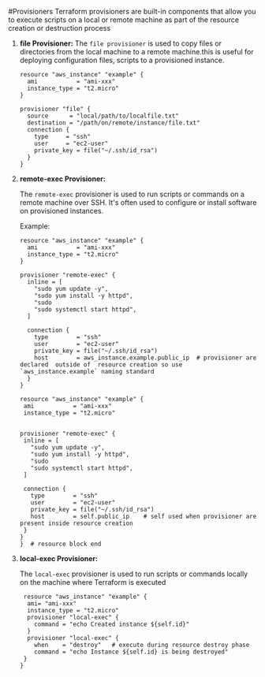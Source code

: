 #Provisioners
Terraform provisioners are built-in components that allow you to execute scripts on a local or remote machine as part of the resource creation or destruction process

1. **file Provisioner:**
   The `file provisioner` is used to copy files or directories from the local machine to a remote machine.this is useful for deploying configuration files, scripts to a provisioned instance.

   
   ```hcl
   resource "aws_instance" "example" {
     ami           = "ami-xxx"
     instance_type = "t2.micro"
   }

   provisioner "file" {
     source      = "local/path/to/localfile.txt"
     destination = "/path/on/remote/instance/file.txt"
     connection {
       type     = "ssh"
       user     = "ec2-user"
       private_key = file("~/.ssh/id_rsa")
     }
   }
   ```

2. **remote-exec Provisioner:**

   The `remote-exec` provisioner is used to run scripts or commands on a remote machine over SSH. It's often used to configure or install software on provisioned instances.

   Example:

   ```hcl
   resource "aws_instance" "example" {
     ami           = "ami-xxx"
     instance_type = "t2.micro"
   }

   provisioner "remote-exec" {
     inline = [
       "sudo yum update -y",
       "sudo yum install -y httpd",
       "sudo  
       "sudo systemctl start httpd",
     ]

     connection {
       type        = "ssh"
       user        = "ec2-user"
       private_key = file("~/.ssh/id_rsa")
       host        = aws_instance.example.public_ip  # provisioner are declared  outside of  resource creation so use `aws_instance.example` naming standard 
     }
   }
   ```

    ```hcl
   resource "aws_instance" "example" {
     ami           = "ami-xxx"
     instance_type = "t2.micro"
   

   provisioner "remote-exec" {
     inline = [
       "sudo yum update -y",
       "sudo yum install -y httpd",
       "sudo  
       "sudo systemctl start httpd",
     ]

     connection {
       type        = "ssh"
       user        = "ec2-user"
       private_key = file("~/.ssh/id_rsa")
       host        = self.public_ip    # self used when provisioner are present inside resource creation  
     }
   }
    }  # resource block end
   ```

3. **local-exec Provisioner:**

   The `local-exec` provisioner is used to run scripts or commands locally on the machine where Terraform is executed

    ```hcl
     resource "aws_instance" "example" {
      ami= "ami-xxx"
      instance_type = "t2.micro"
      provisioner "local-exec" {
        command = "echo Created instance ${self.id}"
      }
      provisioner "local-exec" {
        when    = "destroy"   # execute during resource destroy phase 
        command = "echo Instance ${self.id} is being destroyed"
     }
   }
    ```
  
